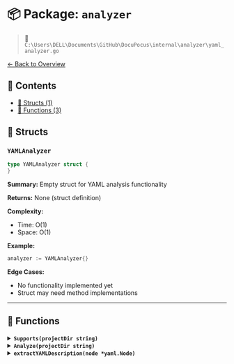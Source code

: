 # 📦 Package: `analyzer`

> 📍 `C:\Users\DELL\Documents\GitHub\DocuPocus\internal\analyzer\yaml_analyzer.go`

[← Back to Overview](../README.md)

## 📑 Contents

- [🧱 Structs (1)](#-structs)
- [🔧 Functions (3)](#-functions)

## 🧱 Structs

### `YAMLAnalyzer`

```go
type YAMLAnalyzer struct {
}
```

**Summary:** Empty struct for YAML analysis functionality

**Returns:** None (struct definition)

**Complexity:**
- Time: O(1)
- Space: O(1)

**Example:**
```go
analyzer := YAMLAnalyzer{}
```

**Edge Cases:**
- No functionality implemented yet
- Struct may need method implementations


---

## 🔧 Functions

<details>
<summary><b><code>Supports(projectDir string)</code></b></summary>

**Summary:** Checks if YAML analyzer supports given project directory

**Parameters:**
- `projectDir` (string): Path to project directory

**Returns:** Boolean indicating support status

**Complexity:**
- Time: O(1)
- Space: O(1)

**Example:**
```go
supported := analyzer.Supports("./my-project")
```

**Edge Cases:**
- Empty/non-existent directory path
- Insufficient permissions to check directory


</details>

<details>
<summary><b><code>Analyze(projectDir string)</code></b></summary>

**Summary:** Analyzes project directory for YAML content

**Parameters:**
- `projectDir` (string): Path to project directory

**Returns:** Analysis result or error

**Complexity:**
- Time: O(n) where n is number of YAML files
- Space: O(m) where m is size of YAML content

**Example:**
```go
result, err := analyzer.Analyze("./configs")
```

**Edge Cases:**
- Malformed YAML files
- Large YAML files causing memory issues
- Permission errors on directory access


</details>

<details>
<summary><b><code>extractYAMLDescription(node *yaml.Node)</code></b></summary>

**Summary:** Extracts YAML description from a YAML node

**Parameters:**
- `node` (*yaml.Node): YAML node to extract description from

**Returns:** Extracted description as string

**Complexity:**
- Time: O(1)
- Space: O(1)

**Example:**
```go
desc := extractYAMLDescription(yamlNode) // returns 'Example YAML description'
```

**Edge Cases:**
- Nil node input
- Node without a description field


</details>

